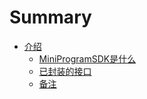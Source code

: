 # Summary

* [介绍](README.md)
    * [MiniProgramSDK是什么](README.md#miniprogramsdk是什么)
    * [已封装的接口](README.md#已封装的接口)
    * [备注](README.md#备注)

